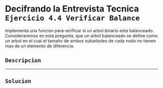 # Decifrando la Entrevista Tecnica `Ejercicio 4.4 Verificar Balance`

Implementa una funcion para verificar si un arbol binario esta balanceado. Consideraremos en esta pregunta, que un arbol balanceado se define como un arbol en el cual el tamaño de ambos subarboles de cada nodo no tienen mas de un elemento de diferencia.

## `Descripcion`

---

## `Solucion`
